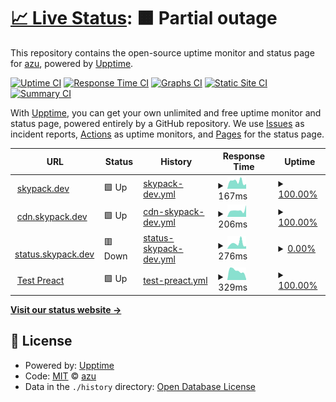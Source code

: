 # [📈 Live Status](https://skypack.dev): <!--live status--> **🟧 Partial outage**

This repository contains the open-source uptime monitor and status page for [azu](https://efcl.info/), powered by [Upptime](https://github.com/upptime/upptime).

[![Uptime CI](https://github.com/azu/skypack-upptime/workflows/Uptime%20CI/badge.svg)](https://github.com/azu/skypack-upptime/actions?query=workflow%3A%22Uptime+CI%22)
[![Response Time CI](https://github.com/azu/skypack-upptime/workflows/Response%20Time%20CI/badge.svg)](https://github.com/azu/skypack-upptime/actions?query=workflow%3A%22Response+Time+CI%22)
[![Graphs CI](https://github.com/azu/skypack-upptime/workflows/Graphs%20CI/badge.svg)](https://github.com/azu/skypack-upptime/actions?query=workflow%3A%22Graphs+CI%22)
[![Static Site CI](https://github.com/azu/skypack-upptime/workflows/Static%20Site%20CI/badge.svg)](https://github.com/azu/skypack-upptime/actions?query=workflow%3A%22Static+Site+CI%22)
[![Summary CI](https://github.com/azu/skypack-upptime/workflows/Summary%20CI/badge.svg)](https://github.com/azu/skypack-upptime/actions?query=workflow%3A%22Summary+CI%22)

With [Upptime](https://upptime.js.org), you can get your own unlimited and free uptime monitor and status page, powered entirely by a GitHub repository. We use [Issues](https://github.com/azu/skypack-upptime/issues) as incident reports, [Actions](https://github.com/azu/skypack-upptime/actions) as uptime monitors, and [Pages](https://skypack.dev) for the status page.

<!--start: status pages-->
<!-- This summary is generated by Upptime (https://github.com/upptime/upptime) -->
<!-- Do not edit this manually, your changes will be overwritten -->
<!-- prettier-ignore -->
| URL | Status | History | Response Time | Uptime |
| --- | ------ | ------- | ------------- | ------ |
| <img alt="" src="https://icons.duckduckgo.com/ip3/www.skypack.dev.ico" height="13"> [skypack.dev](https://www.skypack.dev/) | 🟩 Up | [skypack-dev.yml](https://github.com/azu/skypack-upptime/commits/HEAD/history/skypack-dev.yml) | <details><summary><img alt="Response time graph" src="./graphs/skypack-dev/response-time-week.png" height="20"> 167ms</summary><br><a href="https://azu.github.io/skypack-upptime/history/skypack-dev"><img alt="Response time 162" src="https://img.shields.io/endpoint?url=https%3A%2F%2Fraw.githubusercontent.com%2Fazu%2Fskypack-upptime%2FHEAD%2Fapi%2Fskypack-dev%2Fresponse-time.json"></a><br><a href="https://azu.github.io/skypack-upptime/history/skypack-dev"><img alt="24-hour response time 109" src="https://img.shields.io/endpoint?url=https%3A%2F%2Fraw.githubusercontent.com%2Fazu%2Fskypack-upptime%2FHEAD%2Fapi%2Fskypack-dev%2Fresponse-time-day.json"></a><br><a href="https://azu.github.io/skypack-upptime/history/skypack-dev"><img alt="7-day response time 167" src="https://img.shields.io/endpoint?url=https%3A%2F%2Fraw.githubusercontent.com%2Fazu%2Fskypack-upptime%2FHEAD%2Fapi%2Fskypack-dev%2Fresponse-time-week.json"></a><br><a href="https://azu.github.io/skypack-upptime/history/skypack-dev"><img alt="30-day response time 170" src="https://img.shields.io/endpoint?url=https%3A%2F%2Fraw.githubusercontent.com%2Fazu%2Fskypack-upptime%2FHEAD%2Fapi%2Fskypack-dev%2Fresponse-time-month.json"></a><br><a href="https://azu.github.io/skypack-upptime/history/skypack-dev"><img alt="1-year response time 162" src="https://img.shields.io/endpoint?url=https%3A%2F%2Fraw.githubusercontent.com%2Fazu%2Fskypack-upptime%2FHEAD%2Fapi%2Fskypack-dev%2Fresponse-time-year.json"></a></details> | <details><summary><a href="https://azu.github.io/skypack-upptime/history/skypack-dev">100.00%</a></summary><a href="https://azu.github.io/skypack-upptime/history/skypack-dev"><img alt="All-time uptime 100.00%" src="https://img.shields.io/endpoint?url=https%3A%2F%2Fraw.githubusercontent.com%2Fazu%2Fskypack-upptime%2FHEAD%2Fapi%2Fskypack-dev%2Fuptime.json"></a><br><a href="https://azu.github.io/skypack-upptime/history/skypack-dev"><img alt="24-hour uptime 100.00%" src="https://img.shields.io/endpoint?url=https%3A%2F%2Fraw.githubusercontent.com%2Fazu%2Fskypack-upptime%2FHEAD%2Fapi%2Fskypack-dev%2Fuptime-day.json"></a><br><a href="https://azu.github.io/skypack-upptime/history/skypack-dev"><img alt="7-day uptime 100.00%" src="https://img.shields.io/endpoint?url=https%3A%2F%2Fraw.githubusercontent.com%2Fazu%2Fskypack-upptime%2FHEAD%2Fapi%2Fskypack-dev%2Fuptime-week.json"></a><br><a href="https://azu.github.io/skypack-upptime/history/skypack-dev"><img alt="30-day uptime 100.00%" src="https://img.shields.io/endpoint?url=https%3A%2F%2Fraw.githubusercontent.com%2Fazu%2Fskypack-upptime%2FHEAD%2Fapi%2Fskypack-dev%2Fuptime-month.json"></a><br><a href="https://azu.github.io/skypack-upptime/history/skypack-dev"><img alt="1-year uptime 100.00%" src="https://img.shields.io/endpoint?url=https%3A%2F%2Fraw.githubusercontent.com%2Fazu%2Fskypack-upptime%2FHEAD%2Fapi%2Fskypack-dev%2Fuptime-year.json"></a></details>
| <img alt="" src="https://icons.duckduckgo.com/ip3/cdn.skypack.dev.ico" height="13"> [cdn.skypack.dev](https://cdn.skypack.dev/canvas-confetti) | 🟩 Up | [cdn-skypack-dev.yml](https://github.com/azu/skypack-upptime/commits/HEAD/history/cdn-skypack-dev.yml) | <details><summary><img alt="Response time graph" src="./graphs/cdn-skypack-dev/response-time-week.png" height="20"> 206ms</summary><br><a href="https://azu.github.io/skypack-upptime/history/cdn-skypack-dev"><img alt="Response time 173" src="https://img.shields.io/endpoint?url=https%3A%2F%2Fraw.githubusercontent.com%2Fazu%2Fskypack-upptime%2FHEAD%2Fapi%2Fcdn-skypack-dev%2Fresponse-time.json"></a><br><a href="https://azu.github.io/skypack-upptime/history/cdn-skypack-dev"><img alt="24-hour response time 368" src="https://img.shields.io/endpoint?url=https%3A%2F%2Fraw.githubusercontent.com%2Fazu%2Fskypack-upptime%2FHEAD%2Fapi%2Fcdn-skypack-dev%2Fresponse-time-day.json"></a><br><a href="https://azu.github.io/skypack-upptime/history/cdn-skypack-dev"><img alt="7-day response time 206" src="https://img.shields.io/endpoint?url=https%3A%2F%2Fraw.githubusercontent.com%2Fazu%2Fskypack-upptime%2FHEAD%2Fapi%2Fcdn-skypack-dev%2Fresponse-time-week.json"></a><br><a href="https://azu.github.io/skypack-upptime/history/cdn-skypack-dev"><img alt="30-day response time 150" src="https://img.shields.io/endpoint?url=https%3A%2F%2Fraw.githubusercontent.com%2Fazu%2Fskypack-upptime%2FHEAD%2Fapi%2Fcdn-skypack-dev%2Fresponse-time-month.json"></a><br><a href="https://azu.github.io/skypack-upptime/history/cdn-skypack-dev"><img alt="1-year response time 173" src="https://img.shields.io/endpoint?url=https%3A%2F%2Fraw.githubusercontent.com%2Fazu%2Fskypack-upptime%2FHEAD%2Fapi%2Fcdn-skypack-dev%2Fresponse-time-year.json"></a></details> | <details><summary><a href="https://azu.github.io/skypack-upptime/history/cdn-skypack-dev">100.00%</a></summary><a href="https://azu.github.io/skypack-upptime/history/cdn-skypack-dev"><img alt="All-time uptime 100.00%" src="https://img.shields.io/endpoint?url=https%3A%2F%2Fraw.githubusercontent.com%2Fazu%2Fskypack-upptime%2FHEAD%2Fapi%2Fcdn-skypack-dev%2Fuptime.json"></a><br><a href="https://azu.github.io/skypack-upptime/history/cdn-skypack-dev"><img alt="24-hour uptime 100.00%" src="https://img.shields.io/endpoint?url=https%3A%2F%2Fraw.githubusercontent.com%2Fazu%2Fskypack-upptime%2FHEAD%2Fapi%2Fcdn-skypack-dev%2Fuptime-day.json"></a><br><a href="https://azu.github.io/skypack-upptime/history/cdn-skypack-dev"><img alt="7-day uptime 100.00%" src="https://img.shields.io/endpoint?url=https%3A%2F%2Fraw.githubusercontent.com%2Fazu%2Fskypack-upptime%2FHEAD%2Fapi%2Fcdn-skypack-dev%2Fuptime-week.json"></a><br><a href="https://azu.github.io/skypack-upptime/history/cdn-skypack-dev"><img alt="30-day uptime 100.00%" src="https://img.shields.io/endpoint?url=https%3A%2F%2Fraw.githubusercontent.com%2Fazu%2Fskypack-upptime%2FHEAD%2Fapi%2Fcdn-skypack-dev%2Fuptime-month.json"></a><br><a href="https://azu.github.io/skypack-upptime/history/cdn-skypack-dev"><img alt="1-year uptime 100.00%" src="https://img.shields.io/endpoint?url=https%3A%2F%2Fraw.githubusercontent.com%2Fazu%2Fskypack-upptime%2FHEAD%2Fapi%2Fcdn-skypack-dev%2Fuptime-year.json"></a></details>
| <img alt="" src="https://icons.duckduckgo.com/ip3/status.skypack.dev.ico" height="13"> [status.skypack.dev](https://status.skypack.dev/) | 🟥 Down | [status-skypack-dev.yml](https://github.com/azu/skypack-upptime/commits/HEAD/history/status-skypack-dev.yml) | <details><summary><img alt="Response time graph" src="./graphs/status-skypack-dev/response-time-week.png" height="20"> 276ms</summary><br><a href="https://azu.github.io/skypack-upptime/history/status-skypack-dev"><img alt="Response time 269" src="https://img.shields.io/endpoint?url=https%3A%2F%2Fraw.githubusercontent.com%2Fazu%2Fskypack-upptime%2FHEAD%2Fapi%2Fstatus-skypack-dev%2Fresponse-time.json"></a><br><a href="https://azu.github.io/skypack-upptime/history/status-skypack-dev"><img alt="24-hour response time 132" src="https://img.shields.io/endpoint?url=https%3A%2F%2Fraw.githubusercontent.com%2Fazu%2Fskypack-upptime%2FHEAD%2Fapi%2Fstatus-skypack-dev%2Fresponse-time-day.json"></a><br><a href="https://azu.github.io/skypack-upptime/history/status-skypack-dev"><img alt="7-day response time 276" src="https://img.shields.io/endpoint?url=https%3A%2F%2Fraw.githubusercontent.com%2Fazu%2Fskypack-upptime%2FHEAD%2Fapi%2Fstatus-skypack-dev%2Fresponse-time-week.json"></a><br><a href="https://azu.github.io/skypack-upptime/history/status-skypack-dev"><img alt="30-day response time 237" src="https://img.shields.io/endpoint?url=https%3A%2F%2Fraw.githubusercontent.com%2Fazu%2Fskypack-upptime%2FHEAD%2Fapi%2Fstatus-skypack-dev%2Fresponse-time-month.json"></a><br><a href="https://azu.github.io/skypack-upptime/history/status-skypack-dev"><img alt="1-year response time 269" src="https://img.shields.io/endpoint?url=https%3A%2F%2Fraw.githubusercontent.com%2Fazu%2Fskypack-upptime%2FHEAD%2Fapi%2Fstatus-skypack-dev%2Fresponse-time-year.json"></a></details> | <details><summary><a href="https://azu.github.io/skypack-upptime/history/status-skypack-dev">0.00%</a></summary><a href="https://azu.github.io/skypack-upptime/history/status-skypack-dev"><img alt="All-time uptime 0.00%" src="https://img.shields.io/endpoint?url=https%3A%2F%2Fraw.githubusercontent.com%2Fazu%2Fskypack-upptime%2FHEAD%2Fapi%2Fstatus-skypack-dev%2Fuptime.json"></a><br><a href="https://azu.github.io/skypack-upptime/history/status-skypack-dev"><img alt="24-hour uptime 0.00%" src="https://img.shields.io/endpoint?url=https%3A%2F%2Fraw.githubusercontent.com%2Fazu%2Fskypack-upptime%2FHEAD%2Fapi%2Fstatus-skypack-dev%2Fuptime-day.json"></a><br><a href="https://azu.github.io/skypack-upptime/history/status-skypack-dev"><img alt="7-day uptime 0.00%" src="https://img.shields.io/endpoint?url=https%3A%2F%2Fraw.githubusercontent.com%2Fazu%2Fskypack-upptime%2FHEAD%2Fapi%2Fstatus-skypack-dev%2Fuptime-week.json"></a><br><a href="https://azu.github.io/skypack-upptime/history/status-skypack-dev"><img alt="30-day uptime 7.96%" src="https://img.shields.io/endpoint?url=https%3A%2F%2Fraw.githubusercontent.com%2Fazu%2Fskypack-upptime%2FHEAD%2Fapi%2Fstatus-skypack-dev%2Fuptime-month.json"></a><br><a href="https://azu.github.io/skypack-upptime/history/status-skypack-dev"><img alt="1-year uptime 0.00%" src="https://img.shields.io/endpoint?url=https%3A%2F%2Fraw.githubusercontent.com%2Fazu%2Fskypack-upptime%2FHEAD%2Fapi%2Fstatus-skypack-dev%2Fuptime-year.json"></a></details>
| <img alt="" src="https://icons.duckduckgo.com/ip3/cdn.skypack.dev.ico" height="13"> [Test Preact](https://cdn.skypack.dev/preact@10) | 🟩 Up | [test-preact.yml](https://github.com/azu/skypack-upptime/commits/HEAD/history/test-preact.yml) | <details><summary><img alt="Response time graph" src="./graphs/test-preact/response-time-week.png" height="20"> 329ms</summary><br><a href="https://azu.github.io/skypack-upptime/history/test-preact"><img alt="Response time 235" src="https://img.shields.io/endpoint?url=https%3A%2F%2Fraw.githubusercontent.com%2Fazu%2Fskypack-upptime%2FHEAD%2Fapi%2Ftest-preact%2Fresponse-time.json"></a><br><a href="https://azu.github.io/skypack-upptime/history/test-preact"><img alt="24-hour response time 39" src="https://img.shields.io/endpoint?url=https%3A%2F%2Fraw.githubusercontent.com%2Fazu%2Fskypack-upptime%2FHEAD%2Fapi%2Ftest-preact%2Fresponse-time-day.json"></a><br><a href="https://azu.github.io/skypack-upptime/history/test-preact"><img alt="7-day response time 329" src="https://img.shields.io/endpoint?url=https%3A%2F%2Fraw.githubusercontent.com%2Fazu%2Fskypack-upptime%2FHEAD%2Fapi%2Ftest-preact%2Fresponse-time-week.json"></a><br><a href="https://azu.github.io/skypack-upptime/history/test-preact"><img alt="30-day response time 258" src="https://img.shields.io/endpoint?url=https%3A%2F%2Fraw.githubusercontent.com%2Fazu%2Fskypack-upptime%2FHEAD%2Fapi%2Ftest-preact%2Fresponse-time-month.json"></a><br><a href="https://azu.github.io/skypack-upptime/history/test-preact"><img alt="1-year response time 235" src="https://img.shields.io/endpoint?url=https%3A%2F%2Fraw.githubusercontent.com%2Fazu%2Fskypack-upptime%2FHEAD%2Fapi%2Ftest-preact%2Fresponse-time-year.json"></a></details> | <details><summary><a href="https://azu.github.io/skypack-upptime/history/test-preact">100.00%</a></summary><a href="https://azu.github.io/skypack-upptime/history/test-preact"><img alt="All-time uptime 100.00%" src="https://img.shields.io/endpoint?url=https%3A%2F%2Fraw.githubusercontent.com%2Fazu%2Fskypack-upptime%2FHEAD%2Fapi%2Ftest-preact%2Fuptime.json"></a><br><a href="https://azu.github.io/skypack-upptime/history/test-preact"><img alt="24-hour uptime 100.00%" src="https://img.shields.io/endpoint?url=https%3A%2F%2Fraw.githubusercontent.com%2Fazu%2Fskypack-upptime%2FHEAD%2Fapi%2Ftest-preact%2Fuptime-day.json"></a><br><a href="https://azu.github.io/skypack-upptime/history/test-preact"><img alt="7-day uptime 100.00%" src="https://img.shields.io/endpoint?url=https%3A%2F%2Fraw.githubusercontent.com%2Fazu%2Fskypack-upptime%2FHEAD%2Fapi%2Ftest-preact%2Fuptime-week.json"></a><br><a href="https://azu.github.io/skypack-upptime/history/test-preact"><img alt="30-day uptime 100.00%" src="https://img.shields.io/endpoint?url=https%3A%2F%2Fraw.githubusercontent.com%2Fazu%2Fskypack-upptime%2FHEAD%2Fapi%2Ftest-preact%2Fuptime-month.json"></a><br><a href="https://azu.github.io/skypack-upptime/history/test-preact"><img alt="1-year uptime 100.00%" src="https://img.shields.io/endpoint?url=https%3A%2F%2Fraw.githubusercontent.com%2Fazu%2Fskypack-upptime%2FHEAD%2Fapi%2Ftest-preact%2Fuptime-year.json"></a></details>

<!--end: status pages-->

[**Visit our status website →**](https://skypack.dev)

## 📄 License

- Powered by: [Upptime](https://github.com/upptime/upptime)
- Code: [MIT](./LICENSE) © [azu](https://efcl.info/)
- Data in the `./history` directory: [Open Database License](https://opendatacommons.org/licenses/odbl/1-0/)
